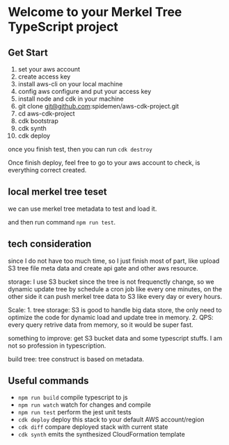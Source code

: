 # Welcome to your Merkel Tree TypeScript project

## Get Start

1. set your aws account
2. create access key 
3. install aws-cli on your local machine
4. config aws configure and put your access key
5. install node and cdk in your machine
6. git clone git@github.com:spidemen/aws-cdk-project.git
7. cd aws-cdk-project
8. cdk bootstrap
9.  cdk synth
10. cdk deploy 

once you finish test, then you can run  `cdk destroy`


Once finish deploy, feel free to go to your aws account to check, is everything correct created.

## local merkel tree teset

we can use merkel tree metadata to test and load it.

and then run command `npm run test`. 


## tech consideration   

since I do not have too much time, so I just finish most of part, like upload S3 tree file meta data and create api gate and other aws resource.

storage:  I use S3 bucket since the tree is not frequenctly change, so we dynamic update tree by schedule a cron job like every one minutes, on the other side
it can push merkel tree data to S3 like every day or every hours.

Scale:  1. tree storage: S3 is good to handle big data store, the only need to optimize the code for dynamic load and update tree in memory.
        2. QPS: every query retrive data from memory, so it would be super fast. 


something to improve: get S3 bucket data and some typescript stuffs. I am not so profession in typescription.

build tree: tree construct is based on metadata.  



## Useful commands

* `npm run build`   compile typescript to js
* `npm run watch`   watch for changes and compile
* `npm run test`    perform the jest unit tests
* `cdk deploy`      deploy this stack to your default AWS account/region
* `cdk diff`        compare deployed stack with current state
* `cdk synth`       emits the synthesized CloudFormation template
